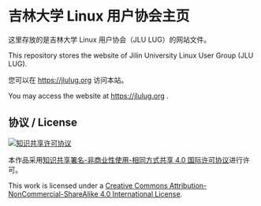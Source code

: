 # 吉林大学 Linux 用户协会主页

这里存放的是吉林大学 Linux 用户协会（JLU LUG）的网站文件。

This repository stores the website of Jilin University Linux User Group (JLU LUG).

您可以在 https://jlulug.org 访问本站。

You may access the website at https://jlulug.org .

## 协议 / License

[![知识共享许可协议](https://i.creativecommons.org/l/by-nc-sa/4.0/88x31.png)](http://creativecommons.org/licenses/by-nc-sa/4.0/)

本作品采用[知识共享署名-非商业性使用-相同方式共享 4.0 国际许可协议](http://creativecommons.org/licenses/by-nc-sa/4.0/)进行许可。

This work is licensed under a [Creative Commons Attribution-NonCommercial-ShareAlike 4.0 International License](http://creativecommons.org/licenses/by-nc-sa/4.0/).